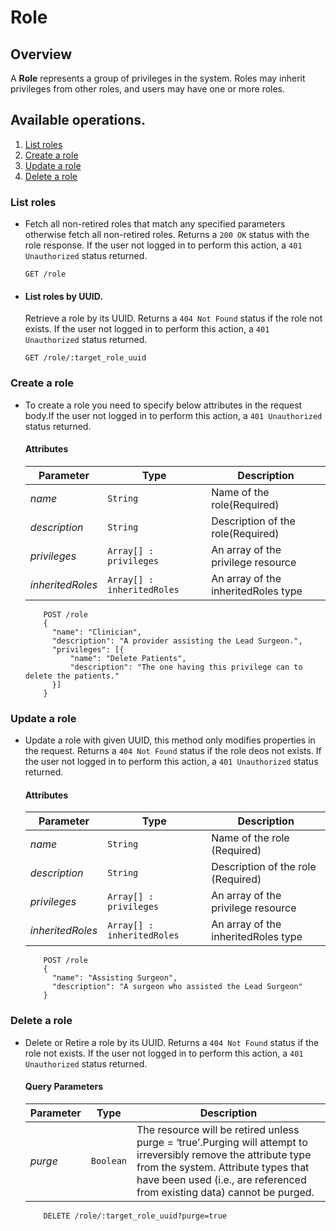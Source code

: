 # Role

## Overview

A **Role** represents a group of privileges in the system. Roles may inherit privileges from other roles, and users may have one or more roles.

## Available operations.

1. [List roles](#list-roles)
2. [Create a role](#create-a-role)
3. [Update a role](#update-a-role)
4. [Delete a role](#delete-a-role)


### List roles

* Fetch all non-retired roles that match any specified parameters otherwise fetch all non-retired roles. Returns a `200 OK` status with the role response. If the user not logged in to  perform this action, a `401 Unauthorized` status returned.

    ```console
    GET /role
     ```

* #### List roles by UUID.

    Retrieve a role by its UUID. Returns a `404 Not Found` status if the role not exists. If the
    user not logged in to  perform this action, a `401 Unauthorized` status returned.

    ```console
    GET /role/:target_role_uuid
    ```

### Create a role

* To create a role you need to specify below attributes in the request body.If the user not logged in to perform this action,
 a `401 Unauthorized` status returned.

    #### Attributes

    Parameter | Type | Description
    --- | --- | ---
    *name* | `String` | Name of the role(Required)
    *description* | `String` | Description of the role(Required)
    *privileges* | `Array[] : privileges` | An array of the privilege resource
    *inheritedRoles* | `Array[] : inheritedRoles` | An array of the inheritedRoles type

    ```console
        POST /role
        {
          "name": "Clinician",
          "description": "A provider assisting the Lead Surgeon.",
          "privileges": [{
              "name": "Delete Patients",
              "description": "The one having this privilege can to delete the patients."
          }]
        }
    ```
### Update a role

*  Update a role with given UUID, this method only modifies properties in the request. Returns a `404 Not Found`
status if the role deos not exists. If the user not logged in to perform this action, a `401 Unauthorized` status returned.

    #### Attributes

    Parameter | Type | Description
    --- | --- | ---
    *name* | `String` | Name of the role (Required)
    *description* | `String` | Description of the role (Required)
    *privileges* | `Array[] : privileges` | An array of the privilege resource
    *inheritedRoles* | `Array[] : inheritedRoles` | An array of the inheritedRoles type

    ```console
        POST /role
        {
          "name": "Assisting Surgeon",
          "description": "A surgeon who assisted the Lead Surgeon"
        }
    ```

### Delete a role

* Delete or Retire a role by its UUID. Returns a `404 Not Found` status if the role not
 exists. If the user not logged in to  perform this action, a `401 Unauthorized` status returned.

    #### Query Parameters

    Parameter | Type | Description
    --- | --- | ---
    *purge* | `Boolean` | The resource will be retired unless purge = ‘true’.Purging will attempt to irreversibly remove the attribute type from the system. Attribute types that have been used (i.e., are referenced from existing data) cannot be purged.

    ```console
        DELETE /role/:target_role_uuid?purge=true
     ```